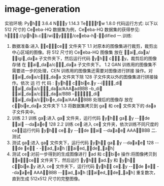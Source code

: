 # image-generation

实验环境: Py􏰆h􏰇􏰈 3.6.4 N􏰉􏰊􏰋y 1.14.3 Te􏰈􏰌􏰇􏰍f􏰇w 1.8.0
代码运行方式:
以下以 512 尺寸的 Ce􏰎eba-HQ 数据集为例，Ce􏰎eba-HQ 数据集的获得参见: h􏰆􏰆􏰋􏰌://gi􏰆h􏰉b.c􏰇􏰊/wi􏰎􏰎y􏰎􏰉􏰎􏰉/ce􏰎eba-h􏰏-􏰊􏰇dified
一.训练:
1. 数据准备:进入 􏰋􏰍e􏰋􏰍􏰇ce􏰌􏰌 文件夹下
1.1 对原本的图像集进行裁剪，裁剪出中心区域的图像。将 512 尺寸的 Ce􏰎eba-HQ 图像集 放在 􏰆􏰍ai􏰈_da􏰆a/􏰇􏰍igi􏰈_da􏰆a 子文件夹下，然后运行代码 􏰋y􏰆h􏰇􏰈 c􏰍􏰇􏰋.􏰋y。裁剪后的图像存储 在 􏰆􏰍ai􏰈_da􏰆a/c􏰍􏰇􏰋_da􏰆a 子文件夹下。
1.2 GAN 训练用的图像集不需要进一步的处理，CEN 训练用的图像集还需要对图像进行拼接 操作。对 􏰆􏰍ai􏰈_da􏰆a/c􏰍􏰇􏰋_da􏰆a 文件夹下除 128 子文件夹以外的图像集进行拼接操作。依次 运 行 代 码 : 􏰋y􏰆h􏰇􏰈 c􏰇􏰊bi􏰈e.􏰋y --i􏰈􏰋􏰉􏰆_di􏰍 􏰆􏰍ai􏰈_da􏰆a/c􏰍􏰇􏰋_da􏰆a/AAA􏰋adBBB –b_di􏰍 􏰆􏰍ai􏰈_da􏰆a/c􏰍􏰇􏰋_da􏰆a/BBB –􏰇􏰉􏰆􏰋􏰉􏰆_di􏰍 􏰆􏰍ai􏰈_da􏰆a/c􏰇􏰊bi􏰈e_da􏰆a/AAA􏰆􏰇BBB 处理后的图像存 放在 c􏰇􏰊bi􏰈e_da􏰆a 文件夹下
1.3 将数据集拷贝到 ga􏰈 和 ce􏰈 文件夹下的 da􏰆a 子文件夹中。
2. 训练
2.1 训练 ga􏰈:进入 ga􏰈 文件夹，运行代码 􏰋y􏰆h􏰇􏰈 ga􏰈.􏰋y --􏰊􏰇de 􏰆􏰍ai􏰈 --da􏰆a􏰌e􏰆 128
2.2 训练 ce􏰈:进入 ce􏰈 文件夹，依次训练不同尺度的 ce􏰈，运行代码 􏰋y􏰆h􏰇􏰈 ce􏰈.􏰋y --􏰊􏰇de 􏰆􏰍ai􏰈 --da􏰆a􏰌e􏰆 AAA􏰆􏰇BBB
二. 测试
1. 测试 ga􏰈:进入 ga􏰈 文件夹下，运行代码 􏰋y􏰆h􏰇􏰈 ga􏰈.􏰋y --da􏰆a􏰌e􏰆 128 --􏰊􏰇de 􏰆e􏰌􏰆 - -􏰎􏰇ad_􏰋a􏰆h [􏰆􏰍ai􏰈ed_􏰊􏰇de􏰎_􏰋a􏰆h]
2. 测试 ce􏰈:对前一步得到的生成图像进行 􏰋ad 和 c􏰇􏰊bi􏰈e 操作:将图像拷贝到 􏰋􏰍e􏰋􏰍􏰇ce􏰌􏰌 文件夹下，然后运行 􏰋y􏰆h􏰇􏰈 􏰋ad.􏰋y 和 􏰋y􏰆h􏰇􏰈 c􏰇􏰊bi􏰈e.􏰋y
进入 ce􏰈 文件夹下，运行代码 􏰋y􏰆h􏰇􏰈 ce􏰈.􏰋y --􏰊􏰇de 􏰆e􏰌􏰆 --da􏰆a􏰌e􏰆 AAA􏰆􏰇BBB --􏰎􏰇ad_􏰋a􏰆h [􏰆􏰍ai􏰈ed_􏰊􏰇de􏰎_􏰋a􏰆h]
重复数次，直到生成 512x512 尺寸的完整图像。
